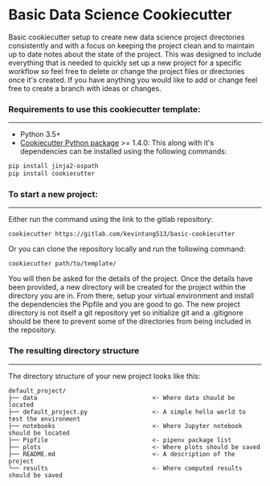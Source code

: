 # Basic Data Science Cookiecutter

Basic cookiecutter setup to create new data science project directories consistently and with a focus on keeping the project clean and to maintain up to date notes about the state of the project. This was designed to include everything that is needed to quickly set up a new project for a specific workflow so feel free to delete or change the project files or directories once it's created. If you have anything you would like to add or change feel free to create a branch with ideas or changes.


### Requirements to use this cookiecutter template:
-----------
 - Python 3.5+
 - [Cookiecutter Python package](http://cookiecutter.readthedocs.org/en/latest/installation.html) >= 1.4.0: This along with it's dependencies can be installed using the following commands:

``` bash
pip install jinja2-ospath
pip install cookiecutter
```


### To start a new project:
------------

Either run the command using the link to the gitlab repository:

    cookiecutter https://gitlab.com/kevintang513/basic-cookiecutter

Or you can clone the repository locally and run the following command:

    cookiecutter path/to/template/

You will then be asked for the details of the project. Once the details have been provided, a new directory will be created for the project within the directory you are in. From there, setup your virtual environment and install the dependencies the Pipfile and you are good to go. The new project directory is not itself a git repository yet so initialize git and a .gitignore should be there to prevent some of the directories from being included in the repository. 

### The resulting directory structure
------------

The directory structure of your new project looks like this: 

```
default_project/
├── data                                <- Where data should be located
├── default_project.py                  <- A simple hello world to test the environment
├── notebooks                           <- Where Jupyter notebook should be located
├── Pipfile                             <- pipenv package list
├── plots                               <- Where plots should be saved
├── README.md                           <- A description of the project
└── results                             <- Where computed results should be saved
```
